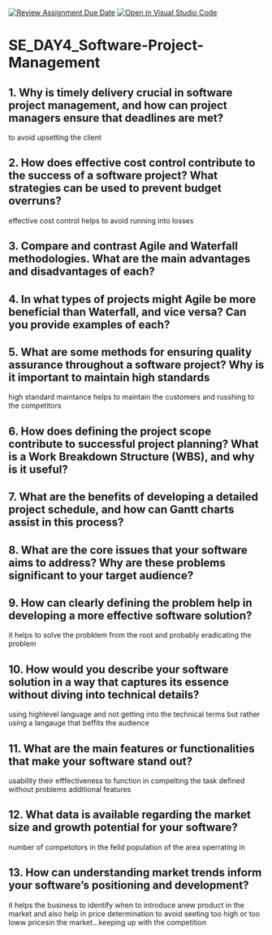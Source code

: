 [![Review Assignment Due Date](https://classroom.github.com/assets/deadline-readme-button-22041afd0340ce965d47ae6ef1cefeee28c7c493a6346c4f15d667ab976d596c.svg)](https://classroom.github.com/a/9pw6JKcu)
[![Open in Visual Studio Code](https://classroom.github.com/assets/open-in-vscode-2e0aaae1b6195c2367325f4f02e2d04e9abb55f0b24a779b69b11b9e10269abc.svg)](https://classroom.github.com/online_ide?assignment_repo_id=16040924&assignment_repo_type=AssignmentRepo)
# SE_DAY4_Software-Project-Management
## 1. Why is timely delivery crucial in software project management, and how can project managers ensure that deadlines are met?
to avoid upsetting the client
## 2. How does effective cost control contribute to the success of a software project? What strategies can be used to prevent budget overruns?
effective cost control helps to avoid running into losses
## 3. Compare and contrast Agile and Waterfall methodologies. What are the main advantages and disadvantages of each?
## 4. In what types of projects might Agile be more beneficial than Waterfall, and vice versa? Can you provide examples of each?
## 5. What are some methods for ensuring quality assurance throughout a software project? Why is it important to maintain high standards
high standard maintance helps to maintain the customers and russhing to the competitors
## 6. How does defining the project scope contribute to successful project planning? What is a Work Breakdown Structure (WBS), and why is it useful?
## 7. What are the benefits of developing a detailed project schedule, and how can Gantt charts assist in this process?
## 8. What are the core issues that your software aims to address? Why are these problems significant to your target audience?
## 9. How can clearly defining the problem help in developing a more effective software solution?
it helps to solve the probklem from the root and probably eradicating the problem
## 10. How would you describe your software solution in a way that captures its essence without diving into technical details?
using highlevel language and not getting into the technical terms but rather using a langauge that beffits the audience
## 11. What are the main features or functionalities that make your software stand out?
usability
their efffectiveness to function in compelting the task defined without problems
additional features
## 12. What data is available regarding the market size and growth potential for your software?
number of competotors in the feild
population of the area operrating in
## 13. How can understanding market trends inform your software’s positioning and development?
it helps the business to identify when to introduce anew product in the market and also help in price determination to avoid seeting too high or too loww pricesin the market...keeping up with the competition
 

